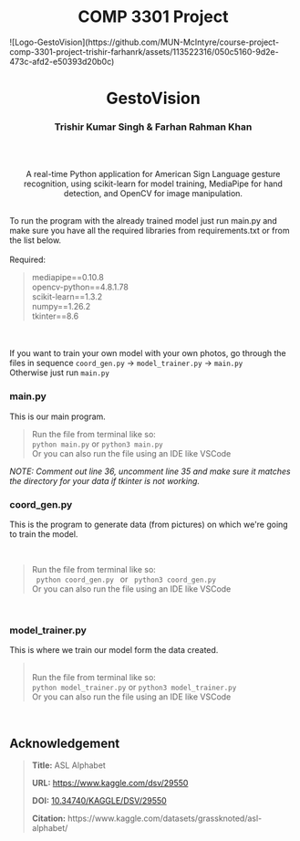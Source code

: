 <h1 align="center">COMP 3301 Project</h1>
![Logo-GestoVision](https://github.com/MUN-McIntyre/course-project-comp-3301-project-trishir-farhanrk/assets/113522316/050c5160-9d2e-473c-afd2-e50393d20b0c)
<h1 align="center">GestoVision</h1>
<h3 align="center">Trishir Kumar Singh & Farhan Rahman Khan</h3><br>


<br>
<p align="center">A real-time Python application for American Sign Language gesture recognition, using scikit-learn for model training, MediaPipe for hand detection, and OpenCV for image manipulation.</p>
<br>
To run the program with the already trained model just run main.py and make sure you have all the required libraries from requirements.txt or from the list below.
<br>
<br>
Required:<br>
<blockquote>
mediapipe==0.10.8<br>
opencv-python==4.8.1.78<br>
scikit-learn==1.3.2<br>
numpy==1.26.2<br>
tkinter==8.6<br>         
</blockquote>

<br>
<br>
If you want to train your own model with your own photos, go through the files in sequence <code>coord_gen.py</code> &rarr; <code>model_trainer.py</code> &rarr; <code>main.py</code> <br>
Otherwise just run <code>main.py</code> <br>
<h3>main.py</h3> 
<p>This is our main program.</p>
<blockquote>
Run the file from terminal like so:<br>
<code>python main.py</code> or <code>python3 main.py</code><br>
Or you can also run the file using an IDE like VSCode<br>
</blockquote>
<em>NOTE: Comment out line 36, uncomment line 35 and make sure it matches the directory for your data if tkinter is not working.</em>
<br>

<h3>coord_gen.py</h3>

<p>This is the program to generate data (from pictures) on which we're going to train the model.</p>
<br>
<blockquote>
Run the file from terminal like so:<br>
<code> python coord_gen.py </code>
 or 
<code> python3 coord_gen.py</code><br>
Or you can also run the file using an IDE like VSCode<br>
</blockquote>
<br>

<h3>model_trainer.py</h3>
<p>This is where we train our model form the data created.</p>
<blockquote>
<br>
Run the file from terminal like so:<br>
<code>python model_trainer.py</code> or <code>python3 model_trainer.py</code><br>
Or you can also run the file using an IDE like VSCode<br>
</blockquote>
<br>

<h2> Acknowledgement </h2>
<blockquote>
<div>
        <p><strong>Title:</strong> ASL Alphabet</p>
        <p><strong>URL:</strong> <a href="https://www.kaggle.com/dsv/29550">https://www.kaggle.com/dsv/29550</a></p>
        <p><strong>DOI:</strong> <a href="https://doi.org/10.34740/KAGGLE/DSV/29550">10.34740/KAGGLE/DSV/29550</a></p>
        <p><strong>Citation:</strong> https://www.kaggle.com/datasets/grassknoted/asl-alphabet/</p>
    </div>
</blockquote>
